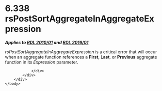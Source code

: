 <html dir="LTR" xmlns:mshelp="http://msdn.microsoft.com/mshelp" xmlns:ddue="http://ddue.schemas.microsoft.com/authoring/2003/5" xmlns:xlink="http://www.w3.org/1999/xlink" xmlns:tool="http://www.microsoft.com/tooltip">
    <head>
        <meta http-equiv="Content-Type" content="text/html; CHARSET=utf-8"></meta>
        <meta name="save" content="history"></meta>
        <title>6.338 rsPostSortAggregateInAggregateExpression</title>
        <xml>
            <mshelp:toctitle title="6.338 rsPostSortAggregateInAggregateExpression"></mshelp:toctitle>
            <mshelp:rltitle title="[MS-RDL]: rsPostSortAggregateInAggregateExpression"></mshelp:rltitle>
            <mshelp:keyword index="A" term="7c52ceaf-465e-4641-8fb5-be50f4297d3f"></mshelp:keyword>
            <mshelp:attr name="DCSext.ContentType" value="open specification"></mshelp:attr>
            <mshelp:attr name="AssetID" value="7c52ceaf-465e-4641-8fb5-be50f4297d3f"></mshelp:attr>
            <mshelp:attr name="TopicType" value="kbRef"></mshelp:attr>
            <mshelp:attr name="DCSext.Title" value="[MS-RDL]: rsPostSortAggregateInAggregateExpression" />
        </xml>
    </head>
    <body>
        <div id="header">
            <h1 class="heading">6.338 rsPostSortAggregateInAggregateExpression</h1>
        </div>
        <div id="mainSection">
            <div id="mainBody">
                <div id="allHistory" class="saveHistory"></div>
                <div id="sectionSection0" class="section" name="collapseableSection">
                    

<p><b><i>Applies to </i></b><a href="3428e690-a348-4ec7-8a6a-8efb42d2cdee.md"><b><i>RDL 2010/01</i></b></a><b><i>
and </i></b><a href="52ce3983-2bfc-4e72-9359-42aaf5fe4509.md"><b><i>RDL 2016/01</i></b></a></p>

<p><i>rsPostSortAggregateInAggregateExpression</i> is a
critical error that will occur when an aggregate function references a <b>First</b>,
<b>Last</b>, or <b>Previous</b> aggregate function in its <i>Expression</i>
parameter.</p>


                </div>
            </div>
        </div>
    </body>
</html>